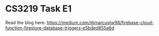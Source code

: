 # CS3219 Task E1

Read the blog here: https://medium.com/@marcustw98/firebase-cloud-function-firestore-database-triggers-e5bded855a6d
